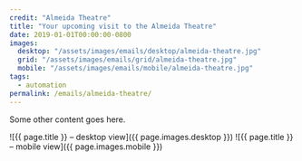 ```yaml
---
credit: "Almeida Theatre"
title: "Your upcoming visit to the Almeida Theatre"
date: 2019-01-01T00:00:00-0800
images:
  desktop: "/assets/images/emails/desktop/almeida-theatre.jpg"
  grid: "/assets/images/emails/grid/almeida-theatre.jpg"
  mobile: "/assets/images/emails/mobile/almeida-theatre.jpg"
tags:
  - automation
permalink: /emails/almeida-theatre/
---
```

Some other content goes here.

![{{ page.title }} – desktop view]({{ page.images.desktop }})
![{{ page.title }} – mobile view]({{ page.images.mobile }})
